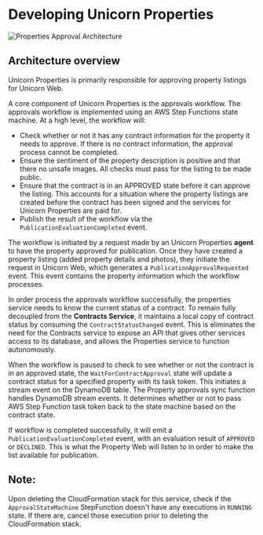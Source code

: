 # Developing Unicorn Properties

![Properties Approval Architecture](https://static.us-east-1.prod.workshops.aws/public/f273b5fc-17cd-406b-9e63-1d331b00589d/static/images/architecture-properties.png)

## Architecture overview

Unicorn Properties is primarily responsible for approving property listings for Unicorn Web.

A core component of Unicorn Properties is the approvals workflow. The approvals workflow is implemented using an AWS Step Functions state machine. At a high level, the workflow will:

* Check whether or not it has any contract information for the property it needs to approve. If there is no contract information, the approval process cannot be completed.
* Ensure the sentiment of the property description is positive and that there no unsafe images. All checks must pass for the listing to be made public.
* Ensure that the contract is in an APPROVED state before it can approve the listing. This accounts for a situation where the property listings are created before the contract has been signed and the services for Unicorn Properties are paid for.
* Publish the result of the workflow via the `PublicationEvaluationCompleted` event.

The workflow is initiated by a request made by an Unicorn Properties **agent** to have the property approved for publication. Once they have created a property listing (added property details and photos), they initiate the request in Unicorn Web, which generates a `PublicationApprovalRequested` event. This event contains the property information which the workflow processes.

In order process the approvals workflow successfully, the properties service needs to know the current status of a contract. To remain fully decoupled from the **Contracts Service**, it maintains a local copy of contract status by consuming the `ContractStatusChanged` event. This is eliminates the need for the Contracts service to expose an API that gives other services access to its database, and allows the Properties service to function autonomously.

When the workflow is paused to check to see whether or not the contract is in an approved state, the `WaitForContractApproval` state will update a contract status for a specified property with its task token. This initiates a stream event on the DynamoDB table. The Property approvals sync function handles DynamoDB stream events. It determines whether or not to pass AWS Step Function task token back to the state machine based on the contract state.

If workflow is completed successfully, it will emit a `PublicationEvaluationCompleted` event, with an evaluation result of `APPROVED` or `DECLINED`. This is what the Property Web will listen to in order to make the list available for publication.

## Note:

Upon deleting the CloudFormation stack for this service, check if the `ApprovalStateMachine` StepFunction doesn't have any executions in `RUNNING` state. If there are, cancel those execution prior to deleting the CloudFormation stack.
